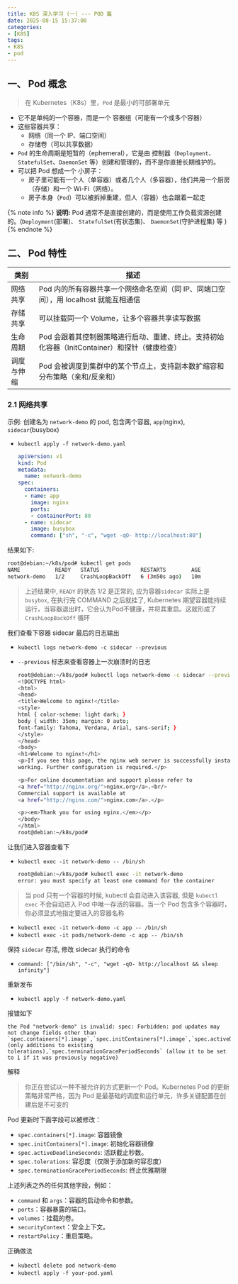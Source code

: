 ```yaml
---
title: K8S 深入学习 (一) --- POD 篇
date: 2025-08-15 15:37:00
categories: 
- [K8S]
tags: 
- K8S
- pod
---
```



## 一、 Pod 概念

> 在 Kubernetes（K8s）里，`Pod` 是最小的可部署单元

- 它不是单纯的一个容器，而是一个 容器组（可能有一个或多个容器）
- 这些容器共享：
  - 网络（同一个 IP、端口空间）
  - 存储卷（可以共享数据）
- `Pod` 的生命周期是短暂的（ephemeral），它是由 控制器（`Deployment`、`StatefulSet`、`DaemonSet` 等）创建和管理的，而不是你直接长期维护的。
- 可以把 Pod 想成一个 小房子：
  - 房子里可能有一个人（单容器）或者几个人（多容器），他们共用一个厨房（存储）和一个 Wi-Fi（网络）。
  - 房子本身（`Pod`）可以被拆掉重建，但人（容器）也会跟着一起走

{% note info %}
**说明:**
Pod 通常不是直接创建的，而是使用工作负载资源创建的。(`Deployment`(部署)、 `StatefulSet`(有状态集)、 `DaemonSet`(守护进程集) 等 )
{% endnote %}


## 二、 Pod 特性

|类别|描述|
|--|--|
|网络共享|	Pod 内的所有容器共享一个网络命名空间（同 IP、同端口空间），用 localhost 就能互相通信|
|存储共享|	可以挂载同一个 Volume，让多个容器共享读写数据|
|生命周期|	Pod 会跟着其控制器策略进行启动、重建、终止。支持初始化容器（InitContainer）和探针（健康检查）|
|调度与伸缩|	Pod 会被调度到集群中的某个节点上，支持副本数扩缩容和分布策略（亲和/反亲和）|

### 2.1 网络共享

示例: 创建名为 `network-demo` 的 pod, 包含两个容器, `app`(nginx), `sidecar`(busybox)

- `kubectl apply -f network-demo.yaml`

  ``` yml
  apiVersion: v1
  kind: Pod
  metadata:
    name: network-demo
  spec:
    containers:
    - name: app
      image: nginx
      ports:
      - containerPort: 80
    - name: sidecar
      image: busybox
      command: ["sh", "-c", "wget -qO- http://localhost:80"]
  ```
结果如下:

  ``` bash
  root@debian:~/k8s/pod# kubectl get pods
  NAME           READY   STATUS             RESTARTS        AGE
  network-demo   1/2     CrashLoopBackOff   6 (3m50s ago)   10m
  ```

> 上述结果中, `READY` 的状态 1/2 是正常的, 应为容器`sidecar` 实际上是 `busybox`, 在执行完 COMMAND 之后就挂了, Kubernetes 期望容器能持续运行，当容器退出时，它会认为Pod不健康，并将其重启。这就形成了 `CrashLoopBackOff` 循环

我们查看下容器 sidecar 最后的日志输出

- `kubectl logs network-demo -c sidecar --previous`
- `--previous` 标志来查看容器上一次崩溃时的日志

  ``` bash
  root@debian:~/k8s/pod# kubectl logs network-demo -c sidecar --previous
  <!DOCTYPE html>
  <html>
  <head>
  <title>Welcome to nginx!</title>
  <style>
  html { color-scheme: light dark; }
  body { width: 35em; margin: 0 auto;
  font-family: Tahoma, Verdana, Arial, sans-serif; }
  </style>
  </head>
  <body>
  <h1>Welcome to nginx!</h1>
  <p>If you see this page, the nginx web server is successfully installed a
  working. Further configuration is required.</p>
  
  <p>For online documentation and support please refer to
  <a href="http://nginx.org/">nginx.org</a>.<br/>
  Commercial support is available at
  <a href="http://nginx.com/">nginx.com</a>.</p>
  
  <p><em>Thank you for using nginx.</em></p>
  </body>
  </html>
  root@debian:~/k8s/pod#
  ```

让我们进入容器查看下

- `kubectl exec -it network-demo -- /bin/sh`

  ``` bash
  root@debian:~/k8s/pod# kubectl exec -it network-demo
  error: you must specify at least one command for the container
  ```

> 当 pod 只有一个容器的时候, kubectl 会自动进入该容器, 但是 `kubectl exec` 不会自动进入 Pod 中唯一存活的容器。当一个 Pod 包含多个容器时，你必须显式地指定要进入的容器名称

- `kubectl exec -it network-demo -c app -- /bin/sh`
- `kubectl exec -it pods/network-demo -c app -- /bin/sh`


保持 `sidecar` 存活, 修改 sidecar 执行的命令

- `command: ["/bin/sh", "-c", "wget -qO- http://localhost && sleep infinity"]`

重新发布

- `kubectl apply -f network-demo.yaml`

报错如下
  ``` shell
  the Pod "network-demo" is invalid: spec: Forbidden: pod updates may not change fields other than `spec.containers[*].image`,`spec.initContainers[*].image`,`spec.activeDeadlineSeconds`,`spec.tolerations` (only additions to existing tolerations),`spec.terminationGracePeriodSeconds` (allow it to be set to 1 if it was previously negative)
  ```

解释
> 你正在尝试以一种不被允许的方式更新一个 Pod。Kubernetes Pod 的更新策略非常严格，因为 Pod 是最基础的调度和运行单元，许多关键配置在创建后是不可变的

Pod 更新时下面字段可以被修改：

- `spec.containers[*].image`: 容器镜像
- `spec.initContainers[*].image`: 初始化容器镜像
- `spec.activeDeadlineSeconds`: 活跃截止秒数。
- `spec.tolerations`: 容忍度（仅限于添加新的容忍度）
- `spec.terminationGracePeriodSeconds`: 终止优雅期限

上述列表之外的任何其他字段，例如：

- `command` 和 `args`：容器的启动命令和参数。
- `ports`：容器暴露的端口。
- `volumes`：挂载的卷。
- `securityContext`：安全上下文。
- `restartPolicy`：重启策略。

正确做法

- `kubectl delete pod network-demo`
- `kubectl apply -f your-pod.yaml`
